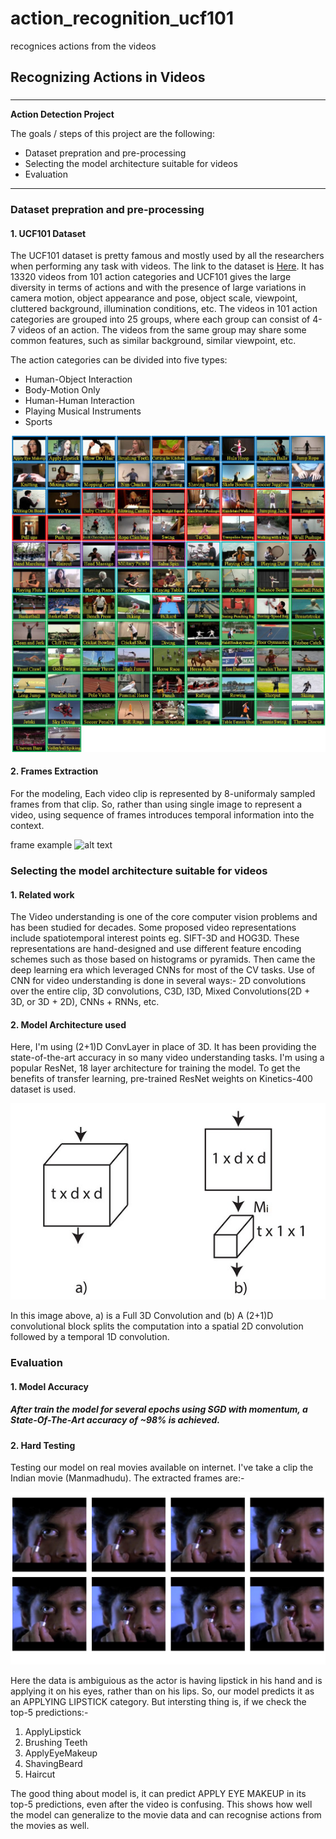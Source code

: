 # action_recognition_ucf101
recognices actions from the videos 

## Recognizing Actions in Videos
### 

---

**Action Detection Project**

The goals / steps of this project are the following:

* Dataset prepration and pre-processing
* Selecting the model architecture suitable for videos
* Evaluation

[//]: # (Image References)
[image1]: ./examples/UCF101.jpg
[image2]: ./examples/abc.jpg
[image3]: ./examples/(2+1)D_vs_3D.jpg
[image4]: ./examples/eyemakeup+lipstick.jpg
[image5]: ./examples/bboxes_and_heat.png
[image6]: ./examples/labels_map.png
[image7]: ./examples/output_bboxes.png
[video1]: ./project_video.mp4

---

### Dataset prepration and pre-processing

#### 1. UCF101 Dataset

The UCF101 dataset is pretty famous and mostly used by all the researchers when performing any task with videos. The link to the dataset is [Here](https://www.crcv.ucf.edu/research/data-sets/ucf101/). It has 13320 videos from 101 action categories and UCF101 gives the large diversity in terms of actions and with the presence of large variations in camera motion, object appearance and pose, object scale, viewpoint, cluttered background, illumination conditions, etc. The videos in 101 action categories are grouped into 25 groups, where each group can consist of 4-7 videos of an action. The videos from the same group may share some common features, such as similar background, similar viewpoint, etc.

The action categories can be divided into five types:

* Human-Object Interaction
* Body-Motion Only
* Human-Human Interaction
* Playing Musical Instruments
* Sports

![alt text][image1]



#### 2. Frames Extraction

For the modeling, Each video clip is represented by 8-uniformaly sampled frames from that clip. So, rather than using single image to represent a video, using sequence of frames introduces temporal information into the context. 

frame example
![alt text][image2]


### Selecting the model architecture suitable for videos

#### 1. Related work

The Video understanding is one of the core computer vision problems and has been studied for decades. Some proposed video representations include spatiotemporal interest points eg. SIFT-3D and HOG3D. These representations are hand-designed and use different feature encoding schemes such as those based on histograms or pyramids. Then came the deep learning era which leveraged CNNs for most of the CV tasks. Use of CNN for video understanding is done in several ways:- 2D convolutions over the entire clip, 3D convolutions, C3D, I3D, Mixed Convolutions(2D + 3D, or 3D + 2D), CNNs + RNNs, etc. 

#### 2. Model Architecture used

Here, I'm using (2+1)D ConvLayer in place of 3D. It has been providing the state-of-the-art accuracy in so many video understanding tasks. I'm using a popular ResNet, 18 layer architecture for training the model. To get the benefits of transfer learning, pre-trained ResNet weights on Kinetics-400 dataset is used. 

![alt text][image3]

In this image above, a) is a Full 3D Convolution and  (b) A (2+1)D convolutional block splits the computation into a spatial 2D convolution followed by a temporal 1D convolution.

### Evaluation

#### 1. Model Accuracy

##### After train the model for several epochs using SGD with momentum, a State-Of-The-Art accuracy of ~98% is achieved. 

#### 2. Hard Testing

Testing our model on real movies available on internet. I've take a clip the Indian movie (Manmadhudu). The extracted frames are:-

![alt text][image4]

Here the data is ambiguious as the actor is having lipstick in his hand and is applying it on his eyes, rather than on his lips. So, our model predicts it as an APPLYING LIPSTICK category. But intersting thing is, if we check the top-5 predictions:- 
1) ApplyLipstick
2) Brushing Teeth
3) ApplyEyeMakeup
4) ShavingBeard
5) Haircut

The good thing about model is, it can predict APPLY EYE MAKEUP in its top-5 predictions, even after the video is confusing. This shows how well the model can generalize to the movie data and can recognise actions from the movies as well.
